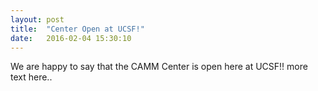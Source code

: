 ```yaml
---
layout: post
title:  "Center Open at UCSF!"
date:   2016-02-04 15:30:10
---
```

We are happy to say that the CAMM Center is open here at UCSF!!
more text here..

